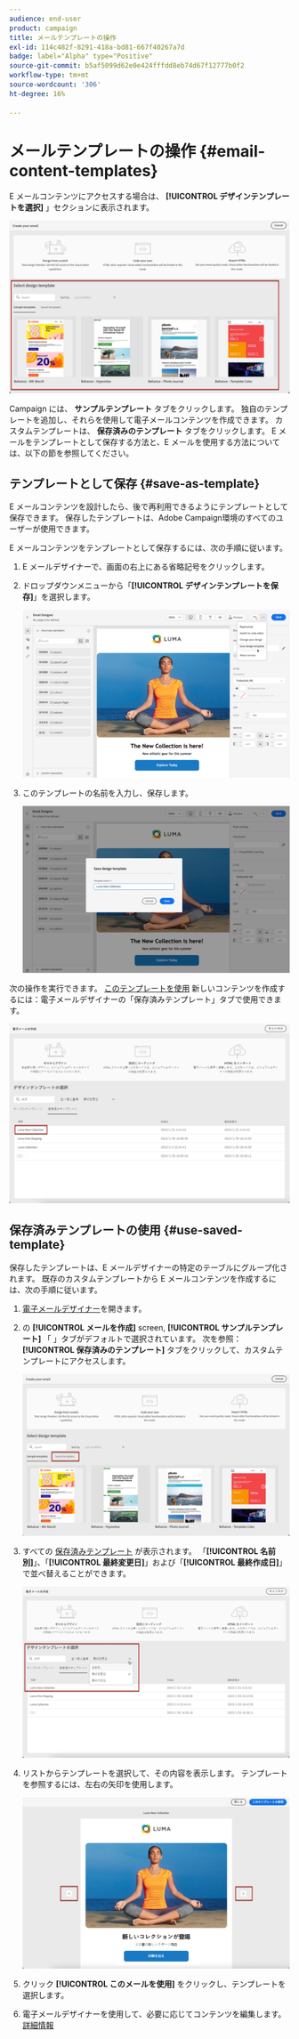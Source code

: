 ```yaml
---
audience: end-user
product: campaign
title: メールテンプレートの操作
exl-id: 114c482f-8291-418a-bd81-667f40267a7d
badge: label="Alpha" type="Positive"
source-git-commit: b5af5099d62e0e424fffdd8eb74d67f12777b0f2
workflow-type: tm+mt
source-wordcount: '306'
ht-degree: 16%

---
```


# メールテンプレートの操作 {#email-content-templates}

E メールコンテンツにアクセスする場合は、 **[!UICONTROL デザインテンプレートを選択]** 」セクションに表示されます。

![](assets/email_designer-templates.png)

Campaign には、 **サンプルテンプレート** タブをクリックします。 独自のテンプレートを追加し、それらを使用して電子メールコンテンツを作成できます。 カスタムテンプレートは、 **保存済みのテンプレート** タブをクリックします。 E メールをテンプレートとして保存する方法と、E メールを使用する方法については、以下の節を参照してください。

## テンプレートとして保存 {#save-as-template}

E メールコンテンツを設計したら、後で再利用できるようにテンプレートとして保存できます。 保存したテンプレートは、Adobe Campaign環境のすべてのユーザーが使用できます。

E メールコンテンツをテンプレートとして保存するには、次の手順に従います。

1. E メールデザイナーで、画面の右上にある省略記号をクリックします。

1. ドロップダウンメニューから「**[!UICONTROL デザインテンプレートを保存]**」を選択します。

   ![](assets/email_designer-save-template.png)

1. このテンプレートの名前を入力し、保存します。

   ![](assets/email_designer-template-name.png)

次の操作を実行できます。 [このテンプレートを使用](#use-saved-template) 新しいコンテンツを作成するには：電子メールデザイナーの「保存済みテンプレート」タブで使用できます。

![](assets/email_designer-saved-template.png)

## 保存済みテンプレートの使用 {#use-saved-template}

保存したテンプレートは、E メールデザイナーの特定のテーブルにグループ化されます。 既存のカスタムテンプレートから E メールコンテンツを作成するには、次の手順に従います。

1. [電子メールデザイナー](create-email-content.md)を開きます。 

1. の **[!UICONTROL メールを作成]** screen, **[!UICONTROL サンプルテンプレート]** 「 」タブがデフォルトで選択されています。 次を参照： **[!UICONTROL 保存済みのテンプレート]** タブをクリックして、カスタムテンプレートにアクセスします。

   ![](assets/email_designer-saved-templates-tab.png)

1. すべての [保存済みテンプレート](#save-as-template) が表示されます。 「**[!UICONTROL 名前別]**」、「**[!UICONTROL 最終変更日]**」および「**[!UICONTROL 最終作成日]**」で並べ替えることができます。

   ![](assets/email_designer-saved-templates.png)

1. リストからテンプレートを選択して、その内容を表示します。 テンプレートを参照するには、左右の矢印を使用します。

   ![](assets/email_designer-saved-templates-navigate.png)

1. クリック **[!UICONTROL このメールを使用]** をクリックし、テンプレートを選択します。

1. 電子メールデザイナーを使用して、必要に応じてコンテンツを編集します。[詳細情報](create-email-content.md)

